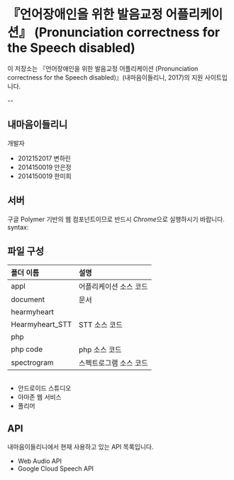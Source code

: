 # 『언어장애인을 위한 발음교정 어플리케이션』 (Pronunciation correctness for the Speech disabled)


이 저장소는 『언어장애인을 위한 발음교정 어플리케이션 (Pronunciation correctness for the Speech disabled)』(내마음이들리니, 2017)의 지원 사이트입니다.

--

## 내마음이들리니

개발자
* 2012152017 변하린
* 2014150019 안은정
* 2014150019 한미희


## 서버

구글 Polymer 기반의 웹 컴포넌트이므로 반드시 *Chrome*으로 실행하시기 바랍니다.
syntax: [](http://52.78.155.88/spectrogram/)


## 파일 구성

|폴더 이름 |설명                         |
|:--        |:--                          |
|appl     |어플리케이션 소스 코드 |
|document       |문서  |
|hearmyheart        ||
|Hearmyheart_STT       |STT 소스 코드 |
|php     | |
|php code    |php  소스 코드 |
|spectrogram |스펙트로그램 소스 코드 |




## 

* 안드로이드 스튜디오
* 아마존 웹 서비스
* 폴리머


## API
내마음이들리니에서 현재 사용하고 있는 API 목록입니다.

* Web Audio API
* Google Cloud Speech API



